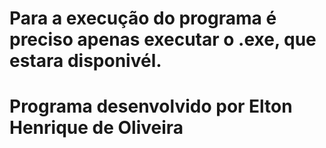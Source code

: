 # Para a execução do programa é preciso apenas executar o .exe, que estara disponivél.
# Programa desenvolvido por Elton Henrique de Oliveira
